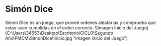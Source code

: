 # Simón Dice
Simón Dice es un juego, que proveé ordenes aleatorias y comprueba que estas sean cumplidas en el orden correcto.
![Imagen Inicio del Juego](C:\Users\34653\Desktop\Escritorio\CICLO\Segundo Año\PMDM\SimonDice\Inicio.jpg "Imagen Inicio del Juego")